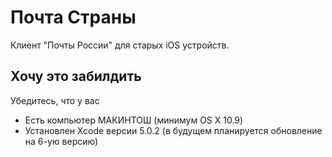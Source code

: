 # Почта Страны

Клиент "Почты России" для старых iOS устройств.

## Хочу это забилдить

Убедитесь, что у вас

- Есть компьютер МАКИНТОШ (минимум OS X 10.9)
- Установлен Xcode версии 5.0.2 (в будущем планируется обновление на 6-ую версию)

